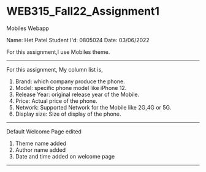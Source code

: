 # WEB315_Fall22_Assignment1
 Mobiles Webapp

Name: Het Patel
Student I'd: 0805024
Date: 03/06/2022

For this assignment,I use Mobiles theme.

---------------------------------------------------------------------------------------------------

For this assignment, My column list is,
1. Brand: which company produce the phone.
2. Model: specific phone model like iPhone 12.
3. Release Year: original release year of the Mobile.
4. Price: Actual price of the phone.
5. Network: Supported Network for the Mobile like 2G,4G or 5G.
6. Display size: Size of display of the phone.

---------------------------------------------------------------------------------------------------

Default Welcome Page edited

1. Theme name added
2. Author name added
3. Date and time added on welcome page

---------------------------------------------------------------------------------------------------
